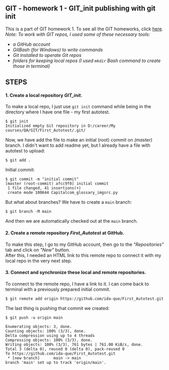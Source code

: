 ## GIT - homework 1 - GIT_init publishing with git init
This is a part of GIT homework 1. To see all the GIT homeworks, click [here](https://github.com/ida-que/GIT-homeworks).</br>
_Note: To work with GIT repos, I used some of these necessary tools:_
- _a GitHub account_
- _GitBash (for Windows) to write commands_
- _Git installed to operate Git repos_
- _folders for keeping local repos (I used `mkdir` Bash command to create those in terminal)_

## STEPS
#### 1. Create a local repository _GIT_init_.
To make a local repo, I just use `git init` command while being in the directory where I have one file - my first autotest.
```
$ git init
Initialized empty Git repository in D:/career/My courses/QA/GIT/First_Autotest/.git/
```
Now, we have add the file to make an initial (root) commit on _(master)_ branch. I didn't want to add readme yet, but I already have a file with autotest to upload:
```
$ git add .
```
Initial commit:
```
$ git commit -m "initial commit"
[master (root-commit) afcc9f0] initial commit
 1 file changed, 41 insertions(+)
 create mode 100644 Capitalcom_glossary_imgsrc.py
```
But what about branches? We have to create a `main` branch:
```
$ git branch -M main
```
And then we are automatically checked out at the `main` branch.
#### 2. Create a remote repository _First_Autotest_ at GitHub.
To make this step, I go to my GitHub account, then go to the _"Repositories"_ tab and click on _"New"_ button.</br>
After this, I needed an HTML link to this remote repo to connect it with my local repo in the very next step.
#### 3. Connect and synchronize these local and remote repositories.
To connect to the remote repo, I have a link to it. I can come back to terminal with a previously prepared initial commit.
```
$ git remote add origin https://github.com/ida-que/First_Autotest.git
```
The last thing is pushing that commit we created:
```
$ git push -u origin main

Enumerating objects: 3, done.
Counting objects: 100% (3/3), done.
Delta compression using up to 4 threads
Compressing objects: 100% (3/3), done.
Writing objects: 100% (3/3), 761 bytes | 761.00 KiB/s, done.
Total 3 (delta 0), reused 0 (delta 0), pack-reused 0
To https://github.com/ida-que/First_Autotest.git
 * [new branch]      main -> main
branch 'main' set up to track 'origin/main'.

```